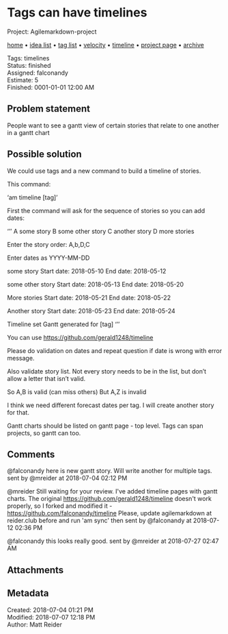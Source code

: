 # Tags can have timelines

Project: Agilemarkdown-project

[home](../index.md) • [idea list](../ideas.md) • [tag list](../tags.md) • [velocity](../velocity.md) • [timeline](../timeline.md) • [project page](../agilemarkdown-project.md) • [archive](archive.md)

Tags: timelines  
Status: finished  
Assigned: falconandy  
Estimate: 5  
Finished: 0001-01-01 12:00 AM  

## Problem statement

People want to see a gantt view of certain stories that relate to one another in a gantt chart

## Possible solution

We could use tags and a new command to build a timeline of stories.

This command:

‘am timeline [tag]’

First the command will ask for the sequence of stories so you can add dates:

‘’’
A some story
B some other story
C another story
D more stories

Enter the story order:
A,b,D,C

Enter dates as YYYY-MM-DD

some story
Start date: 2018-05-10
End date: 2018-05-12

some other story
Start date: 2018-05-13
End date: 2018-05-20

More stories
Start date: 2018-05-21
End date: 2018-05-22

Another story
Start date: 2018-05-23
End date: 2018-05-24

Timeline set
Gantt generated for [tag]
‘’’

You can use https://github.com/gerald1248/timeline

Please do validation on dates and repeat question if date is wrong with error message.

Also validate story list. Not every story needs to be in the list, but don’t allow a letter that isn’t valid.

So A,B is valid (can miss others)
But A,Z is invalid

I think we need different forecast dates per tag. I will create another story for that.

Gantt charts should be listed on gantt page - top level. Tags can span projects, so gantt can too.

## Comments

@falconandy here is new gantt story. Will write another for multiple tags.
sent by @mreider at 2018-07-04 02:12 PM

@mreider Still waiting for your review. I've added timeline pages with gantt charts.
The original https://github.com/gerald1248/timeline doesn't work properly, so I forked and modified it - https://github.com/falconandy/timeline
Please, update agilemarkdown at reider.club before and run 'am sync' then
sent by @falconandy at 2018-07-12 02:36 PM

@falconandy this looks really good.
sent by @mreider at 2018-07-27 02:47 AM


## Attachments


## Metadata

Created: 2018-07-04 01:21 PM  
Modified: 2018-07-07 12:18 PM  
Author: Matt Reider  
